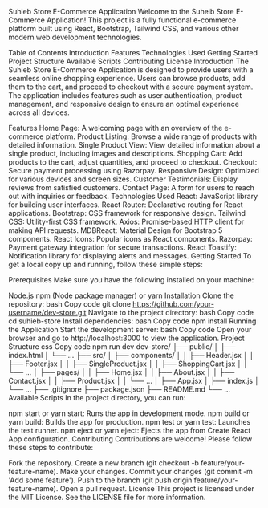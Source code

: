 Suhieb Store E-Commerce Application
Welcome to the Suheib Store E-Commerce Application! This project is a fully functional e-commerce platform built using React, Bootstrap, Tailwind CSS, and various other modern web development technologies.

Table of Contents
Introduction
Features
Technologies Used
Getting Started
Project Structure
Available Scripts
Contributing
License
Introduction
The Suhieb Store E-Commerce Application is designed to provide users with a seamless online shopping experience. Users can browse products, add them to the cart, and proceed to checkout with a secure payment system. The application includes features such as user authentication, product management, and responsive design to ensure an optimal experience across all devices.

Features
Home Page: A welcoming page with an overview of the e-commerce platform.
Product Listing: Browse a wide range of products with detailed information.
Single Product View: View detailed information about a single product, including images and descriptions.
Shopping Cart: Add products to the cart, adjust quantities, and proceed to checkout.
Checkout: Secure payment processing using Razorpay.
Responsive Design: Optimized for various devices and screen sizes.
Customer Testimonials: Display reviews from satisfied customers.
Contact Page: A form for users to reach out with inquiries or feedback.
Technologies Used
React: JavaScript library for building user interfaces.
React Router: Declarative routing for React applications.
Bootstrap: CSS framework for responsive design.
Tailwind CSS: Utility-first CSS framework.
Axios: Promise-based HTTP client for making API requests.
MDBReact: Material Design for Bootstrap 5 components.
React Icons: Popular icons as React components.
Razorpay: Payment gateway integration for secure transactions.
React Toastify: Notification library for displaying alerts and messages.
Getting Started
To get a local copy up and running, follow these simple steps:

Prerequisites
Make sure you have the following installed on your machine:

Node.js
npm (Node package manager) or yarn
Installation
Clone the repository:
bash
Copy code
git clone https://github.com/your-username/dev-store.git
Navigate to the project directory:
bash
Copy code
cd suhieb-store
Install dependencies:
bash
Copy code
npm install
Running the Application
Start the development server:
bash
Copy code
Open your browser and go to http://localhost:3000 to view the application.
Project Structure
css
Copy code
npm run dev
dev-store/
├── public/
│   ├── index.html
│   └── ...
├── src/
│   ├── components/
│   │   ├── Header.jsx
│   │   ├── Footer.jsx
│   │   ├── SingleProduct.jsx
│   │   ├── ShoppingCart.jsx
│   │   └── ...
│   ├── pages/
│   │   ├── Home.jsx
│   │   ├── About.jsx
│   │   ├── Contact.jsx
│   │   ├── Product.jsx
│   │   └── ...
│   ├── App.jsx
│   ├── index.js
│   └── ...
├── .gitignore
├── package.json
├── README.md
└── ...
Available Scripts
In the project directory, you can run:

npm start or yarn start: Runs the app in development mode.
npm build or yarn build: Builds the app for production.
npm test or yarn test: Launches the test runner.
npm eject or yarn eject: Ejects the app from Create React App configuration.
Contributing
Contributions are welcome! Please follow these steps to contribute:

Fork the repository.
Create a new branch (git checkout -b feature/your-feature-name).
Make your changes.
Commit your changes (git commit -m 'Add some feature').
Push to the branch (git push origin feature/your-feature-name).
Open a pull request.
License
This project is licensed under the MIT License. See the LICENSE file for more information.
